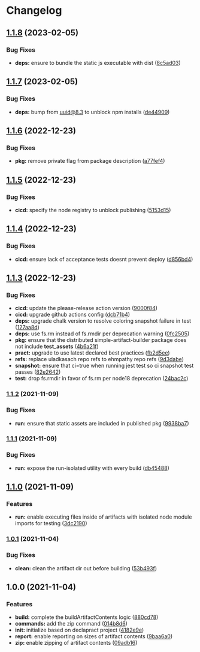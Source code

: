 # Changelog

## [1.1.8](https://github.com/ehmpathy/simple-artifact-builder/compare/v1.1.7...v1.1.8) (2023-02-05)


### Bug Fixes

* **deps:** ensure to bundle the static js executable with dist ([8c5ad03](https://github.com/ehmpathy/simple-artifact-builder/commit/8c5ad03698df08146b82f8938859b490a2d7836b))

## [1.1.7](https://github.com/ehmpathy/simple-artifact-builder/compare/v1.1.6...v1.1.7) (2023-02-05)


### Bug Fixes

* **deps:** bump from uuid@8.3 to unblock npm installs ([de44909](https://github.com/ehmpathy/simple-artifact-builder/commit/de449091d37df21638e5fb8c88b601976d6c896d))

## [1.1.6](https://github.com/ehmpathy/simple-artifact-builder/compare/v1.1.5...v1.1.6) (2022-12-23)


### Bug Fixes

* **pkg:** remove private flag from package description ([a77fef4](https://github.com/ehmpathy/simple-artifact-builder/commit/a77fef4e2a2b4bf97029d59f64acb0c95f883c11))

## [1.1.5](https://github.com/ehmpathy/simple-artifact-builder/compare/v1.1.4...v1.1.5) (2022-12-23)


### Bug Fixes

* **cicd:** specify the node registry to unblock publishing ([5153d15](https://github.com/ehmpathy/simple-artifact-builder/commit/5153d15bc1ca2ca9fffabe6d56ebc274190a05f0))

## [1.1.4](https://github.com/ehmpathy/simple-artifact-builder/compare/v1.1.3...v1.1.4) (2022-12-23)


### Bug Fixes

* **cicd:** ensure lack of acceptance tests doesnt prevent deploy ([d856bd4](https://github.com/ehmpathy/simple-artifact-builder/commit/d856bd4f01232ccef36753caca4c414016fadc10))

## [1.1.3](https://github.com/ehmpathy/simple-artifact-builder/compare/v1.1.2...v1.1.3) (2022-12-23)


### Bug Fixes

* **cicd:** update the please-release action version ([9000f84](https://github.com/ehmpathy/simple-artifact-builder/commit/9000f84eccf6a097c7a80b64647abf02b0cd6fed))
* **cicd:** upgrade github actions config ([dcb71b4](https://github.com/ehmpathy/simple-artifact-builder/commit/dcb71b420b583090ad1f114df6b52834f8ca146d))
* **deps:** upgrade chalk version to resolve coloring snapshot failure in test ([127aa8d](https://github.com/ehmpathy/simple-artifact-builder/commit/127aa8ddbed9b0b7c3f53a8cf62222fee8327f11))
* **deps:** use fs.rm instead of fs.rmdir per deprecation warning ([0fc2505](https://github.com/ehmpathy/simple-artifact-builder/commit/0fc250527ebb4e404fb823986b56af7dc783d684))
* **pkg:** ensure that the distributed simple-artifact-builder package does not include __test_assets__ ([4b6a21f](https://github.com/ehmpathy/simple-artifact-builder/commit/4b6a21f036b50ab7f5009e4d177fa50dcf962c04))
* **pract:** upgrade to use latest declared best practices ([fb2d5ee](https://github.com/ehmpathy/simple-artifact-builder/commit/fb2d5eef668c4a34b953aa07aa85fea47962ef88))
* **refs:** replace uladkasach repo refs to ehmpathy repo refs ([9d3dabe](https://github.com/ehmpathy/simple-artifact-builder/commit/9d3dabe14537afe1753ca016ed7cdfc27f98c859))
* **snapshot:** ensure that ci=true when running jest test so ci snapshot test passes ([82e2642](https://github.com/ehmpathy/simple-artifact-builder/commit/82e2642d845c4ad9c73e9038e61d46fc27643553))
* **test:** drop fs.rmdir in favor of fs.rm per node18 deprecation ([24bac2c](https://github.com/ehmpathy/simple-artifact-builder/commit/24bac2cc911fb817e1ff95a33755ac106e8151bc))

### [1.1.2](https://www.github.com/uladkasach/simple-artifact-builder/compare/v1.1.1...v1.1.2) (2021-11-09)


### Bug Fixes

* **run:** ensure that static assets are included in published pkg ([9938ba7](https://www.github.com/uladkasach/simple-artifact-builder/commit/9938ba7c8bc3d8c0261ba8c294f0d2f0520a624f))

### [1.1.1](https://www.github.com/uladkasach/simple-artifact-builder/compare/v1.1.0...v1.1.1) (2021-11-09)


### Bug Fixes

* **run:** expose the run-isolated utility with every build ([db45488](https://www.github.com/uladkasach/simple-artifact-builder/commit/db45488cdf77a4121ecaa8553b66085300b2dcb6))

## [1.1.0](https://www.github.com/uladkasach/simple-artifact-builder/compare/v1.0.1...v1.1.0) (2021-11-09)


### Features

* **run:** enable executing files inside of artifacts with isolated node module imports for testing ([3dc2190](https://www.github.com/uladkasach/simple-artifact-builder/commit/3dc21900cd94af3cbd9e174114984ff8cd8e82a9))

### [1.0.1](https://www.github.com/uladkasach/simple-artifact-builder/compare/v1.0.0...v1.0.1) (2021-11-04)


### Bug Fixes

* **clean:** clean the artifact dir out before building ([53b493f](https://www.github.com/uladkasach/simple-artifact-builder/commit/53b493f013845abed50c5258479b7326c1ca991e))

## 1.0.0 (2021-11-04)


### Features

* **build:** complete the buildArtifactContents logic ([880cd78](https://www.github.com/uladkasach/simple-artifact-builder/commit/880cd7833a55a283edef4d9b411704c8fb9efc0b))
* **commands:** add the zip command ([014b8d6](https://www.github.com/uladkasach/simple-artifact-builder/commit/014b8d6a520e7c7f01b64d8cac4a2d2a9a205644))
* **init:** initialize based on declapract project ([4182e9e](https://www.github.com/uladkasach/simple-artifact-builder/commit/4182e9e342a4e8c2a140b41f0d4d0ec441fbd05e))
* **report:** enable reporting on sizes of artifact contents ([9baa6a0](https://www.github.com/uladkasach/simple-artifact-builder/commit/9baa6a0b1724fcc425e3cb01a1ddc1dc3bf4b569))
* **zip:** enable zipping of artifact contents ([09adb16](https://www.github.com/uladkasach/simple-artifact-builder/commit/09adb1619d31e1bc609ca7580d6dfdda87c52577))
